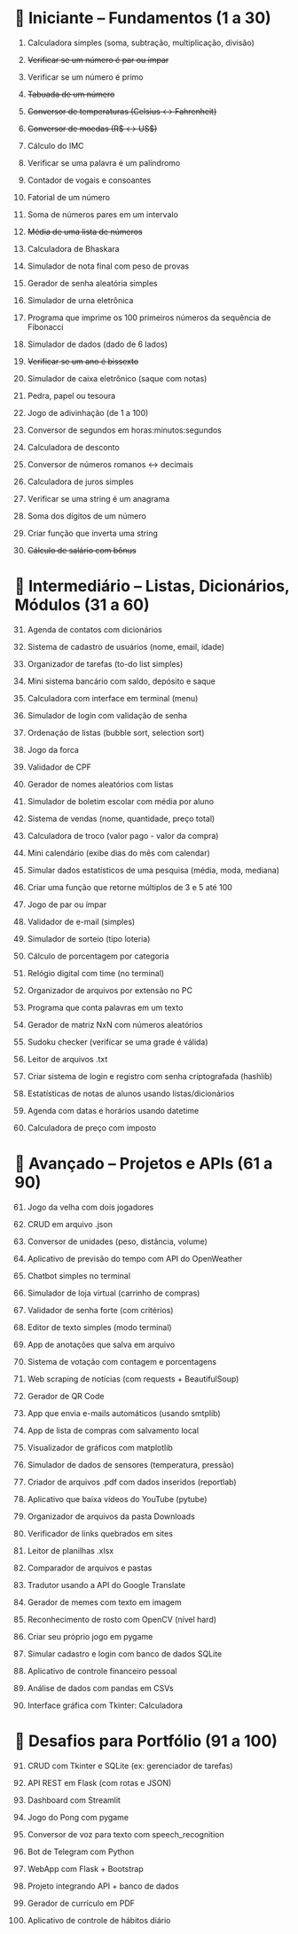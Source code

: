 # 🔰 Iniciante – Fundamentos (1 a 30)

1. Calculadora simples (soma, subtração, multiplicação, divisão)

2. ~~Verificar se um número é par ou ímpar~~

3. Verificar se um número é primo

4. ~~Tabuada de um número~~

5. ~~Conversor de temperaturas (Celsius ↔ Fahrenheit)~~

6. ~~Conversor de moedas (R$ ↔ US$)~~

7. Cálculo do IMC

8. Verificar se uma palavra é um palíndromo

9. Contador de vogais e consoantes

10. Fatorial de um número

11. Soma de números pares em um intervalo

12. ~~Média de uma lista de números~~

13. Calculadora de Bhaskara

14. Simulador de nota final com peso de provas

15. Gerador de senha aleatória simples

16. Simulador de urna eletrônica

17. Programa que imprime os 100 primeiros números da sequência de Fibonacci

18. Simulador de dados (dado de 6 lados)

19. ~~Verificar se um ano é bissexto~~

20. Simulador de caixa eletrônico (saque com notas)

21. Pedra, papel ou tesoura

22. Jogo de adivinhação (de 1 a 100)

23. Conversor de segundos em horas:minutos:segundos

24. Calculadora de desconto

25. Conversor de números romanos ↔ decimais

26. Calculadora de juros simples

27. Verificar se uma string é um anagrama

28. Soma dos dígitos de um número

29. Criar função que inverta uma string

30. ~~Cálculo de salário com bônus~~

# 🧠 Intermediário – Listas, Dicionários, Módulos (31 a 60)

31. Agenda de contatos com dicionários

32. Sistema de cadastro de usuários (nome, email, idade)

33. Organizador de tarefas (to-do list simples)

34. Mini sistema bancário com saldo, depósito e saque

35. Calculadora com interface em terminal (menu)

36. Simulador de login com validação de senha

37. Ordenação de listas (bubble sort, selection sort)

38. Jogo da forca

39. Validador de CPF

40. Gerador de nomes aleatórios com listas

41. Simulador de boletim escolar com média por aluno

42. Sistema de vendas (nome, quantidade, preço total)

43. Calculadora de troco (valor pago - valor da compra)

44. Mini calendário (exibe dias do mês com calendar)

45. Simular dados estatísticos de uma pesquisa (média, moda, mediana)

46. Criar uma função que retorne múltiplos de 3 e 5 até 100

47. Jogo de par ou ímpar

48. Validador de e-mail (simples)

49. Simulador de sorteio (tipo loteria)

50. Cálculo de porcentagem por categoria

51. Relógio digital com time (no terminal)

52. Organizador de arquivos por extensão no PC

53. Programa que conta palavras em um texto

54. Gerador de matriz NxN com números aleatórios

55. Sudoku checker (verificar se uma grade é válida)

56. Leitor de arquivos .txt

57. Criar sistema de login e registro com senha criptografada (hashlib)

58. Estatísticas de notas de alunos usando listas/dicionários

59. Agenda com datas e horários usando datetime

60. Calculadora de preço com imposto

# 🚀 Avançado – Projetos e APIs (61 a 90)

61. Jogo da velha com dois jogadores

62. CRUD em arquivo .json

63. Conversor de unidades (peso, distância, volume)

64. Aplicativo de previsão do tempo com API do OpenWeather

65. Chatbot simples no terminal

66. Simulador de loja virtual (carrinho de compras)

67. Validador de senha forte (com critérios)

68. Editor de texto simples (modo terminal)

69. App de anotações que salva em arquivo

70. Sistema de votação com contagem e porcentagens

71. Web scraping de notícias (com requests + BeautifulSoup)

72. Gerador de QR Code

73. App que envia e-mails automáticos (usando smtplib)

74. App de lista de compras com salvamento local

75. Visualizador de gráficos com matplotlib

76. Simulador de dados de sensores (temperatura, pressão)

77. Criador de arquivos .pdf com dados inseridos (reportlab)

78. Aplicativo que baixa vídeos do YouTube (pytube)

79. Organizador de arquivos da pasta Downloads

80. Verificador de links quebrados em sites

81. Leitor de planilhas .xlsx

82. Comparador de arquivos e pastas

83. Tradutor usando a API do Google Translate

84. Gerador de memes com texto em imagem

85. Reconhecimento de rosto com OpenCV (nível hard)

86. Criar seu próprio jogo em pygame

87. Simular cadastro e login com banco de dados SQLite

88. Aplicativo de controle financeiro pessoal

89. Análise de dados com pandas em CSVs

90. Interface gráfica com Tkinter: Calculadora

# 🧩 Desafios para Portfólio (91 a 100)

91. CRUD com Tkinter e SQLite (ex: gerenciador de tarefas)

92. API REST em Flask (com rotas e JSON)

93. Dashboard com Streamlit

94. Jogo do Pong com pygame

95. Conversor de voz para texto com speech_recognition

96. Bot de Telegram com Python

97. WebApp com Flask + Bootstrap

98. Projeto integrando API + banco de dados

99. Gerador de currículo em PDF

100.  Aplicativo de controle de hábitos diário
